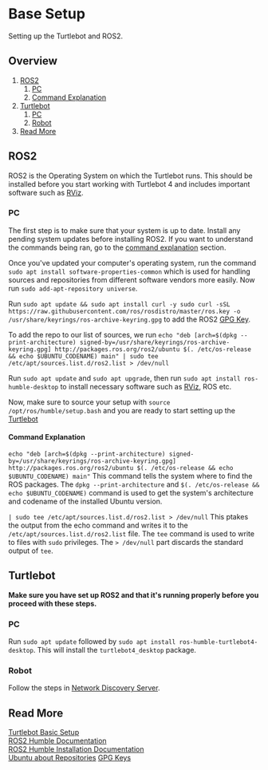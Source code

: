 # Base Setup
Setting up the Turtlebot and ROS2.
## Overview
1. [ROS2](#ros2)
    1. [PC](#pc)
    2. [Command Explanation](#command-explanation)
2. [Turtlebot](#turtlebot)
    1. [PC](#pc-1)
    2. [Robot](#robot)
3. [Read More](#read-more)

## ROS2
ROS2 is the Operating System on which the Turtlebot runs. This should be installed before you start working with Turtlebot 4 and includes important software such as [RViz](/Documentation/TurtleBot4/Software/RViz/RViz.md). 

### PC
The first step is to make sure that your system is up to date. Install any pending system updates before installing ROS2. If you want to understand the commands being ran, go to the [command explanation](#command-explanation) section. 

Once you've updated your computer's operating system, run the command `sudo apt install software-properties-common` which is used for handling sources and repositories from different software vendors more easily. Now run `sudo add-apt-repository universe`. 

Run `sudo apt update && sudo apt install curl -y sudo curl -sSL https://raw.githubusercontent.com/ros/rosdistro/master/ros.key -o /usr/share/keyrings/ros-archive-keyring.gpg` to add the ROS2 [GPG Key](https://www.gnupg.org/gph/en/manual/c14.html). 

To add the repo to our list of sources, we run `echo "deb [arch=$(dpkg --print-architecture) signed-by=/usr/share/keyrings/ros-archive-keyring.gpg] http://packages.ros.org/ros2/ubuntu $(. /etc/os-release && echo $UBUNTU_CODENAME) main" | sudo tee /etc/apt/sources.list.d/ros2.list > /dev/null` 

Run `sudo apt update` and `sudo apt upgrade`, then run `sudo apt install ros-humble-desktop` to install necessary software such as [RViz](/Documentation/TurtleBot4/Software/RViz/RViz.md), ROS etc.

Now, make sure to source your setup with `source /opt/ros/humble/setup.bash` and you are ready to start setting up the [Turtlebot](#turtlebot)

#### Command Explanation

`echo "deb [arch=$(dpkg --print-architecture) signed-by=/usr/share/keyrings/ros-archive-keyring.gpg] http://packages.ros.org/ros2/ubuntu $(. /etc/os-release && echo $UBUNTU_CODENAME) main"` This command tells the system where to find the ROS packages. The `dpkg --print-architecture` and `$(. /etc/os-release && echo $UBUNTU_CODENAME)` command is used to get the system's architecture and codename of the installed Ubuntu version. 

`| sudo tee /etc/apt/sources.list.d/ros2.list > /dev/null` This ptakes the output from the echo command and writes it to the `/etc/apt/sources.list.d/ros2.list` file. The `tee` command is used to write to files with `sudo` privileges. The `> /dev/null` part discards the standard output of `tee`.

## Turtlebot
**Make sure you have set up ROS2 and that it's running properly before you proceed with these steps.** 

### PC
Run `sudo apt update` followed by `sudo apt install ros-humble-turtlebot4-desktop`. This will install the `turtlebot4_desktop` package. 

### Robot
Follow the steps in [Network Discovery Server](/Documentation/TurtleBot4/Setup/Network-Discovery-Server.md). 

## Read More
[Turtlebot Basic Setup](https://turtlebot.github.io/turtlebot4-user-manual/setup/basic.html)  
[ROS2 Humble Documentation](https://docs.ros.org/en/humble/index.html)  
[ROS2 Humble Installation Documentation](https://docs.ros.org/en/humble/Installation/Ubuntu-Install-Debians.html)  
[Ubuntu about Repositories](https://help.ubuntu.com/community/Repositories/Ubuntu)
[GPG Keys](https://www.gnupg.org/gph/en/manual/c14.html)